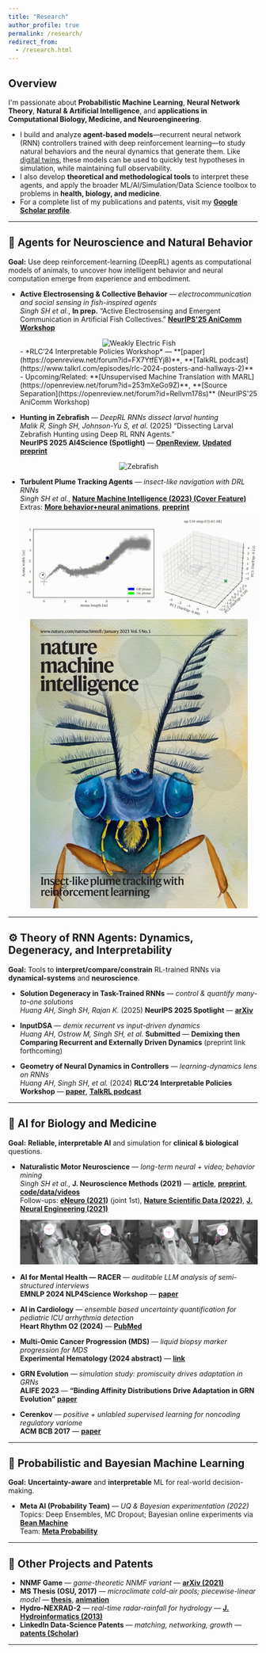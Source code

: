 ```yaml
---
title: "Research"
author_profile: true
permalink: /research/
redirect_from: 
  - /research.html
---
```


## Overview
I'm passionate about **Probabilistic Machine Learning**, **Neural Network Theory**, **Natural & Artificial Intelligence**, and **applications in Computational Biology, Medicine, and Neuroengineering**.  
* I build and analyze **agent-based models**—recurrent neural network (RNN) controllers trained with deep reinforcement learning—to study natural behaviors and the neural dynamics that generate them. Like [digital twins](https://en.wikipedia.org/wiki/Digital_twin), these models can be used to quickly test hypotheses in simulation, while maintaining full observability.  
* I also develop **theoretical and methodological tools** to interpret these agents, and apply the broader ML/AI/Simulation/Data Science toolbox to problems in **health, biology, and medicine**.  
* For a complete list of my publications and patents, visit my **[Google Scholar profile](https://scholar.google.com/citations?user=S6wyhngAAAAJ&hl=en)**.


***

## 🧠 Agents for Neuroscience and Natural Behavior

**Goal:** Use deep reinforcement-learning (DeepRL) agents as computational models of animals, to uncover how intelligent behavior and neural computation emerge from experience and embodiment.  

- **Active Electrosensing & Collective Behavior** — *electrocommunication and social sensing in fish-inspired agents*  
  *Singh SH et al.*, **In prep.** “Active Electrosensing and Emergent Communication in Artificial Fish Collectives.”  **[NeurIPS'25 AniComm Workshop](https://openreview.net/forum?id=cE07Ac7UWx)** 
  <div align="center"><img src="/files/MAFish_20250109_183556_58206857_5sec.gif" alt="Weakly Electric Fish" /></div>
  - *RLC’24 Interpretable Policies Workshop* — **[paper](https://openreview.net/forum?id=FX7YtfEYj8)**, **[TalkRL podcast](https://www.talkrl.com/episodes/rlc-2024-posters-and-hallways-2)**  
  - Upcoming/Related: **[Unsupervised Machine Translation with MARL](https://openreview.net/forum?id=253mXeGo9Z)**, **[Source Separation](https://openreview.net/forum?id=RelIvm178s)** (NeurIPS'25 AniComm Workshop)

- **Hunting in Zebrafish** — *DeepRL RNNs dissect larval hunting*  
  *Malik R, Singh SH, Johnson-Yu S, et al.* (2025) “Dissecting Larval Zebrafish Hunting using Deep RL RNN Agents.”  
  **NeurIPS 2025 AI4Science (Spotlight)** — **[OpenReview](https://openreview.net/forum?id=3kiCmoOQz7#discussion)**, **[Updated preprint](https://arxiv.org/abs/2510.03699)**  
  <div align="center"><img src="/files/Bots_20250922.gif" alt="Zebrafish" /></div>

- **Turbulent Plume Tracking Agents** — *insect-like navigation with DRL RNNs*  
  *Singh SH et al.*, **[Nature Machine Intelligence (2023) (Cover Feature)](https://www.nature.com/articles/s42256-022-00599-w)**   
  Extras: **[More behavior+neural animations](https://github.com/BruntonUWBio/plumetracknets)**, **[preprint](https://arxiv.org/abs/2109.12434)**  
  <div align="center"><img src="https://raw.githubusercontent.com/BruntonUWBio/plumetracknets/refs/heads/main/supp/3307e9/noisy3x5b5_HOME_merged_common_ep159.gif" alt="Video" /></div>
  <div align="center"><img src="/files/nmi_cover.png" alt="NMI Cover" /></div>

---

## ⚙️ Theory of RNN Agents: Dynamics, Degeneracy, and Interpretability

**Goal:** Tools to **interpret/compare/constrain** RL-trained RNNs via **dynamical-systems** and **neuroscience**.

- **Solution Degeneracy in Task-Trained RNNs** — *control & quantify many-to-one solutions*  
  *Huang AH, Singh SH, Rajan K.* (2025) **NeurIPS 2025 Spotlight** — **[arXiv](https://arxiv.org/abs/2410.03972)**

- **InputDSA** — *demix recurrent vs input-driven dynamics*  
  *Huang AH, Ostrow M, Singh SH, et al.* **Submitted** — **Demixing then Comparing Recurrent and Externally Driven Dynamics** (preprint link forthcoming)

- **Geometry of Neural Dynamics in Controllers** — *learning-dynamics lens on RNNs*  
  *Huang AH, Singh SH, et al.* (2024) **RLC’24 Interpretable Policies Workshop** — **[paper](https://openreview.net/forum?id=SbbpTtB6B4)**, **[TalkRL podcast](https://www.talkrl.com/episodes/rlc-2024-posters-and-hallways-1)**

---

## 🧬 AI for Biology and Medicine

**Goal:** **Reliable, interpretable AI** and simulation for **clinical & biological** questions.

- **Naturalistic Motor Neuroscience** — *long-term neural + video; behavior mining*  
  *Singh SH et al.*, **J. Neuroscience Methods (2021)** — **[article](https://www.sciencedirect.com/science/article/pii/S0165027021001345)**, **[preprint](https://arxiv.org/abs/2001.08349)**, **[code/data/videos](https://github.com/BruntonUWBio/mining2021)**  
  Follow-ups: **[eNeuro (2021)](https://www.eneuro.org/content/early/2021/05/21/ENEURO.0007-21.2021.abstract)** (joint 1st), **[Nature Scientific Data (2022)](https://www.nature.com/articles/s41597-022-01280-y)**, **[J. Neural Engineering (2021)](https://iopscience.iop.org/article/10.1088/1741-2552/abda0b/meta)**  
  <div align="center"><img src="https://raw.githubusercontent.com/BruntonUWBio/mining2021/master/right_only_1x4_boomerang.gif" alt="Wrist Motion" /></div>

- **AI for Mental Health — RACER** — *auditable LLM analysis of semi-structured interviews*  
  **EMNLP 2024 NLP4Science Workshop** — **[paper](https://aclanthology.org/2024.nlp4science-1.8/)**

- **AI in Cardiology** — *ensemble based uncertainty quantification for pediatric ICU arrhythmia detection*  
  **Heart Rhythm O2 (2024)** — **[PubMed](https://pubmed.ncbi.nlm.nih.gov/39119021/)**

- **Multi-Omic Cancer Progression (MDS)** — *liquid biopsy marker progression for MDS*  
  **Experimental Hematology (2024 abstract)** — **[link](https://www.sciencedirect.com/science/article/pii/S0301472X24002261)**

- **GRN Evolution** — *simulation study: promiscuity drives adaptation in GRNs*  
  **ALIFE 2023** — **“Binding Affinity Distributions Drive Adaptation in GRN Evolution”** **[paper](https://direct.mit.edu/isal/proceedings/isal/35/89/116839)**

- **Cerenkov** — *positive + unlabled supervised learning for noncoding regulatory variome*  
  **ACM BCB 2017** — **[paper](https://par.nsf.gov/biblio/10049769)**

---

## 🤖 Probabilistic and Bayesian Machine Learning

**Goal:** **Uncertainty-aware** and **interpretable** ML for real-world decision-making.

- **Meta AI (Probability Team)** — *UQ & Bayesian experimentation (2022)*  
  Topics: Deep Ensembles, MC Dropout; Bayesian online experiments via **[Bean Machine](https://research.facebook.com/blog/2021/12/introducing-bean-machine-a-probabilistic-programming-platform-built-on-pytorch/)**  
  Team: **[Meta Probability](https://research.facebook.com/teams/probability/)**

---

## 🧩 Other Projects and Patents

- **NNMF Game** — *game-theoretic NNMF variant* — **[arXiv (2021)](https://arxiv.org/abs/2104.05069)**  
- **MS Thesis (OSU, 2017)** — *microclimate cold-air pools; piecewise-linear model* — **[thesis](https://ir.library.oregonstate.edu/concern/graduate_thesis_or_dissertations/k0698d22b)**, **[animation](https://github.com/satpreetsingh/osu-cap/raw/master/animations/gpInflectionLapseAnimation_2011-12-12.fullday.gif)**  
- **Hydro-NEXRAD-2** — *real-time radar-rainfall for hydrology* — **[J. Hydroinformatics (2013)](https://iwaponline.com/jh/article/15/2/580/3447/Hydro-NEXRAD-2-real-time-access-to-customized)**  
- **LinkedIn Data-Science Patents** — *matching, networking, growth* — **[patents (Scholar)](https://scholar.google.com/citations?hl=en&user=S6wyhngAAAAJ&view_op=list_works&sortby=pubdate)**

---
